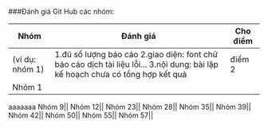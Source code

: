 ###Đánh giá Git Hub các nhóm:

Nhóm|Đánh giá|Cho điểm
----|----|-----
(ví dụ: nhóm 1)|1.đủ số lượng báo cáo 2.giao diện: font chữ báo cáo dịch tài liệu lỗi... 3.nội dung: bài lập kế hoạch chưa có tổng hợp kết quả|điểm 2
Nhóm 1||
aaaaaaa
Nhóm 9||
Nhóm 12||
Nhóm 23||
Nhóm 28||
Nhóm 35||
Nhóm 39||
Nhóm 42||
Nhóm 50||
Nhóm 55||
Nhóm 57||
